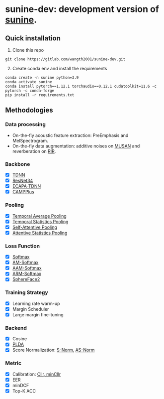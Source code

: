 # sunine-dev: development version of [sunine](https://gitlab.com/csltstu/sunine).

## Quick installation
1. Clone this repo

```base
git clone https://gitlab.com/wangth2001/sunine-dev.git
```

2. Create conda env and install the requirements

```base
conda create -n sunine python=3.9
conda activate sunine
conda install pytorch==1.12.1 torchaudio==0.12.1 cudatoolkit=11.6 -c pytorch -c conda-forge
pip install -r requirements.txt
```


## Methodologies

### Data processing
+ On-the-fly acoustic feature extraction: PreEmphasis and MelSpectrogram.
+ On-the-fly data augmentation: additive noises on [MUSAN](http://www.openslr.org/17/) and reverberation on [RIR](http://www.openslr.org/28/).

### Backbone
+ [x] [TDNN](https://ieeexplore.ieee.org/abstract/document/8461375)
+ [x] [ResNet34](https://openaccess.thecvf.com/content_cvpr_2016/html/He_Deep_Residual_Learning_CVPR_2016_paper.html)
+ [x] [ECAPA-TDNN](https://arxiv.org/abs/2005.07143)
+ [x] [CAMPPlus](https://arxiv.org/abs/2303.00332)

### Pooling
+ [x] [Temporal Average Pooling](https://arxiv.org/abs/1903.12058)
+ [x] [Temporal Statistics Pooling](http://www.danielpovey.com/files/2018_icassp_xvectors.pdf)
+ [x] [Self-Attentive Pooling](https://danielpovey.com/files/2018_interspeech_xvector_attention.pdf)
+ [x] [Attentive Statistics Pooling](https://arxiv.org/abs/1803.10963)

### Loss Function
+ [x] [Softmax](https://ieeexplore.ieee.org/abstract/document/8461375)
+ [x] [AM-Softmax](https://arxiv.org/abs/1801.05599)
+ [x] [AAM-Softmax](https://arxiv.org/abs/1801.07698)
+ [x] [ARM-Softmax](https://arxiv.org/abs/2110.09116)
+ [x] [SphereFace2](https://arxiv.org/abs/2108.01513)

### Training Strategy
+ [x] Learning rate warm-up
+ [x] Margin Scheduler
+ [x] Large margin fine-tuning

### Backend
+ [x] Cosine
+ [x] [PLDA](https://link.springer.com/chapter/10.1007/11744085_41)
+ [x] Score Normalization: [S-Norm](https://www.isca-speech.org/archive/odyssey_2010/kenny10_odyssey.html), [AS-Norm](https://www.isca-speech.org/archive_v0/archive_papers/interspeech_2011/i11_2365.pdf)

### Metric
+ [x] Calibration: [Cllr, minCllr](https://www.sciencedirect.com/science/article/pii/S0885230805000483)
+ [x] EER
+ [x] minDCF
+ [x] Top-K ACC
